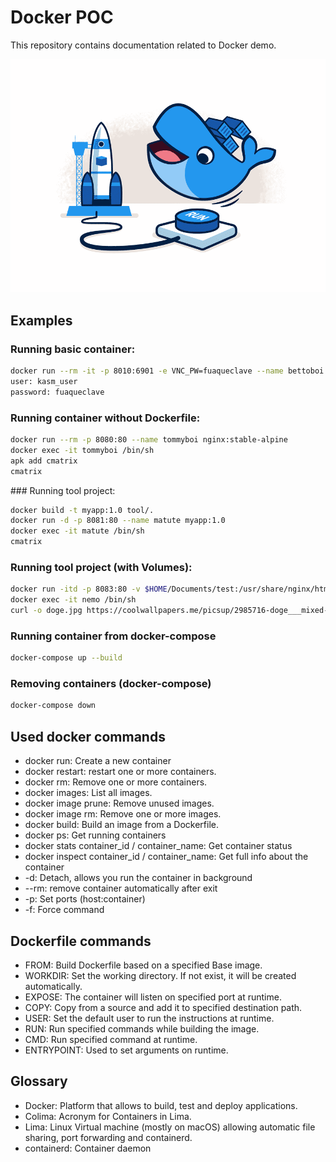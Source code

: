 # Docker POC

This repository contains documentation related to Docker demo.

![docker](img/docker.webp?raw=true "docker")

## Examples

### Running basic container:
````sh
docker run --rm -it -p 8010:6901 -e VNC_PW=fuaqueclave --name bettoboi kasmweb/doom:1.11.0
user: kasm_user
password: fuaqueclave
````
### Running container without Dockerfile:
````sh
docker run --rm -p 8080:80 --name tommyboi nginx:stable-alpine
docker exec -it tommyboi /bin/sh
apk add cmatrix
cmatrix
````

### Running tool project:
````sh
docker build -t myapp:1.0 tool/.
docker run -d -p 8081:80 --name matute myapp:1.0
docker exec -it matute /bin/sh
cmatrix
````

### Running tool project (with Volumes):
````sh
docker run -itd -p 8083:80 -v $HOME/Documents/test:/usr/share/nginx/html/images --name nemo myapp:1.0
docker exec -it nemo /bin/sh
curl -o doge.jpg https://coolwallpapers.me/picsup/2985716-doge___mixed-wallpapers.jpg
````

### Running container from docker-compose

````sh
docker-compose up --build
````

### Removing containers (docker-compose)

````sh
docker-compose down
````

## Used docker commands
- docker run: Create a new container
- docker restart: restart one or more containers.
- docker rm: Remove one or more containers.
- docker images: List all images.
- docker image prune: Remove unused images.
- docker image rm: Remove one or more images.
- docker build: Build an image from a Dockerfile.
- docker ps: Get running containers
- docker stats container_id / container_name: Get container status
- docker inspect container_id / container_name: Get full info about the container
- -d: Detach, allows you run the container in background
- --rm: remove container automatically after exit
- -p: Set ports (host:container)
- -f: Force command

## Dockerfile commands
- FROM: Build Dockerfile based on a specified Base image.
- WORKDIR: Set the working directory. If not exist, it will be created automatically.
- EXPOSE: The container will listen on specified port at runtime.
- COPY: Copy from a source and add it to specified destination path.
- USER: Set the default user to run the instructions at runtime.
- RUN: Run specified commands while building the image.
- CMD: Run specified command at runtime.
- ENTRYPOINT: Used to set arguments on runtime.

## Glossary
- Docker: Platform that allows to build, test and deploy applications.
- Colima: Acronym for Containers in Lima.
- Lima: Linux Virtual machine (mostly on macOS) allowing automatic file sharing, port forwarding and containerd.
- containerd: Container daemon

